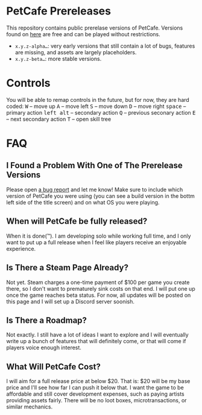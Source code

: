 # PetCafe Prereleases

This repository contains public prerelase versions of PetCafe.
Versions found on [here](https://github.com/Sudden-Drop/PetCafe-Prerelease/releases) are free and can be played without restrictions.

- `x.y.z-alpha…`: very early versions that still contain a lot of bugs, features are missing, and assets are largely placeholders.
- `x.y.z-beta…`: more stable versions.

# Controls
You will be able to remap controls in the future, but for now, they are hard coded:
<kbd>W</kbd> – move up
<kbd>A</kbd> – move left
<kbd>S</kbd> – move down
<kbd>D</kbd> – move right
<kbd>space</kbd> – primary action
<kbd>left alt</kbd> – secondary action
<kbd>Q</kbd> – previous seconary action
<kbd>E</kbd> – next secondary action
<kbd>T</kbd> – open skill tree

# FAQ
## I Found a Problem With One of The Prerelease Versions
Please open [a bug report](https://github.com/Sudden-Drop/PetCafe-Prerelease/issues) and let me know! Make sure to include which version of PetCafe you were using (you can see a build version in the bottm left side of the title screen) and on what OS you were playing. 

## When will PetCafe be fully released?
When it is done(™️). I am developing solo while working full time, and I only want to put up a full release when I feel like players receive an enjoyable experience.

## Is There a Steam Page Already?
Not yet. Steam charges a one-time payment of $100 per game you create there, so I don't want to prematurely sink costs on that end. I will put one up once the game reaches beta status.
For now, all updates will be posted on this page and I will set up a Discord server soonish.

## Is There a Roadmap?
Not exactly. I still have a lot of ideas I want to explore and I will eventually write up a bunch of features that will definitely come, or that will come if players voice enough interest.

## What Will PetCafe Cost?
I will aim for a full release price at below $20. That is: $20 will be my base price and I'll see how far I can push it below that. I want the game to be affordable and still cover development expenses, such as paying artists providing assets fairly. There will be no loot boxes, microtransactions, or similar mechanics.
